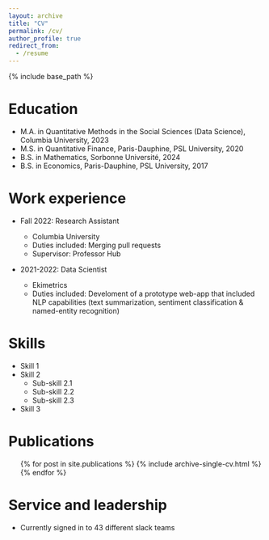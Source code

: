 ```yaml
---
layout: archive
title: "CV"
permalink: /cv/
author_profile: true
redirect_from:
  - /resume
---
```


{% include base_path %}

Education
======
* M.A. in Quantitative Methods in the Social Sciences (Data Science), Columbia University, 2023
* M.S. in Quantitative Finance, Paris-Dauphine, PSL University, 2020
* B.S. in Mathematics, Sorbonne Université, 2024
* B.S. in Economics, Paris-Dauphine, PSL University, 2017


Work experience
======
* Fall 2022: Research Assistant
  * Columbia University
  * Duties included: Merging pull requests
  * Supervisor: Professor Hub
  
  
* 2021-2022: Data Scientist
  * Ekimetrics
  * Duties included: Develoment of a prototype web-app that included NLP capabilities (text summarization, sentiment classification & named-entity recognition)



  
Skills
======
* Skill 1
* Skill 2
  * Sub-skill 2.1
  * Sub-skill 2.2
  * Sub-skill 2.3
* Skill 3

Publications
======
  <ul>{% for post in site.publications %}
    {% include archive-single-cv.html %}
  {% endfor %}</ul>
  

  
Service and leadership
======
* Currently signed in to 43 different slack teams
